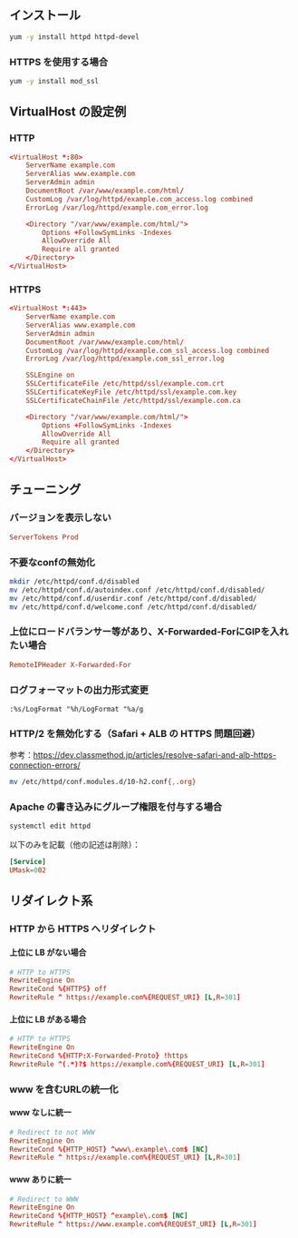 ## インストール

```bash
yum -y install httpd httpd-devel
```

### HTTPS を使用する場合

```bash
yum -y install mod_ssl
```

## VirtualHost の設定例

### HTTP

```conf
<VirtualHost *:80>
    ServerName example.com
    ServerAlias www.example.com
    ServerAdmin admin
    DocumentRoot /var/www/example.com/html/
    CustomLog /var/log/httpd/example.com_access.log combined
    ErrorLog /var/log/httpd/example.com_error.log

    <Directory "/var/www/example.com/html/">
        Options +FollowSymLinks -Indexes
        AllowOverride All
        Require all granted
    </Directory>
</VirtualHost>
```

### HTTPS

```conf
<VirtualHost *:443>
    ServerName example.com
    ServerAlias www.example.com
    ServerAdmin admin
    DocumentRoot /var/www/example.com/html/
    CustomLog /var/log/httpd/example.com_ssl_access.log combined
    ErrorLog /var/log/httpd/example.com_ssl_error.log

    SSLEngine on
    SSLCertificateFile /etc/httpd/ssl/example.com.crt
    SSLCertificateKeyFile /etc/httpd/ssl/example.com.key
    SSLCertificateChainFile /etc/httpd/ssl/example.com.ca

    <Directory "/var/www/example.com/html/">
        Options +FollowSymLinks -Indexes
        AllowOverride All
        Require all granted
    </Directory>
</VirtualHost>
```

## チューニング
### バージョンを表示しない

```conf
ServerTokens Prod
```

### 不要なconfの無効化

```bash
mkdir /etc/httpd/conf.d/disabled
mv /etc/httpd/conf.d/autoindex.conf /etc/httpd/conf.d/disabled/
mv /etc/httpd/conf.d/userdir.conf /etc/httpd/conf.d/disabled/
mv /etc/httpd/conf.d/welcome.conf /etc/httpd/conf.d/disabled/
```

### 上位にロードバランサー等があり、X-Forwarded-ForにGIPを入れたい場合

```conf
RemoteIPHeader X-Forwarded-For
```

### ログフォーマットの出力形式変更

```vim
:%s/LogFormat "%h/LogFormat "%a/g
```

### HTTP/2 を無効化する（Safari + ALB の HTTPS 問題回避）

参考：https://dev.classmethod.jp/articles/resolve-safari-and-alb-https-connection-errors/

```bash
mv /etc/httpd/conf.modules.d/10-h2.conf{,.org}
```

### Apache の書き込みにグループ権限を付与する場合

```bash
systemctl edit httpd
```

以下のみを記載（他の記述は削除）：

```conf
[Service]
UMask=002
```

## リダイレクト系
### HTTP から HTTPS へリダイレクト
#### 上位に LB がない場合

```conf
# HTTP to HTTPS
RewriteEngine On
RewriteCond %{HTTPS} off
RewriteRule ^ https://example.com%{REQUEST_URI} [L,R=301]
```

#### 上位に LB がある場合

```conf
# HTTP to HTTPS
RewriteEngine On
RewriteCond %{HTTP:X-Forwarded-Proto} !https
RewriteRule ^(.*)?$ https://example.com%{REQUEST_URI} [L,R=301]
```

### www を含むURLの統一化
#### www なしに統一

```conf
# Redirect to not WWW
RewriteEngine On
RewriteCond %{HTTP_HOST} ^www\.example\.com$ [NC]
RewriteRule ^ https://example.com%{REQUEST_URI} [L,R=301]
```

#### www ありに統一

```conf
# Redirect to WWW
RewriteEngine On
RewriteCond %{HTTP_HOST} ^example\.com$ [NC]
RewriteRule ^ https://www.example.com%{REQUEST_URI} [L,R=301]
```